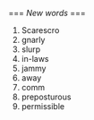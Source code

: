 === *New words* ===

1. Scarescro
2. gnarly
3. slurp
4. in-laws
5. jammy
6. away
7. comm
8. preposturous
9. permissible
